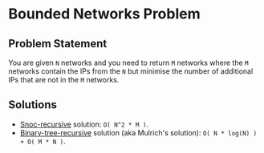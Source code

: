 # Bounded Networks Problem

## Problem Statement

You are given `N` networks and you need to return `M` networks where the `M` networks contain the IPs from the `N` but minimise the number of additional IPs that are not in the `M` networks.

## Solutions

   * [Snoc-recursive](snoc/README.md) solution: `O( N^2 * M )`.
   * [Binary-tree-recursive](binary/README.md) solution (aka Mulrich's solution): `O( N * log(N) ) + O( M * N )`.
